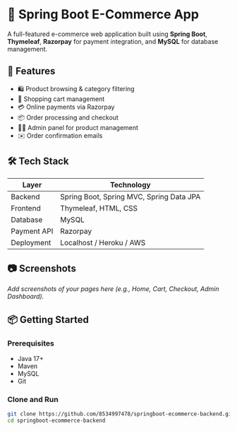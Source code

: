 # 🛒 Spring Boot E-Commerce App

A full-featured e-commerce web application built using **Spring Boot**, **Thymeleaf**, **Razorpay** for payment integration, and **MySQL** for database management.

## 🚀 Features

- 🛍️ Product browsing & category filtering
- 🛒 Shopping cart management
- 💳 Online payments via Razorpay
- 📦 Order processing and checkout
- 🧑‍💼 Admin panel for product management
- ✉️ Order confirmation emails

## 🛠️ Tech Stack

| Layer        | Technology                   |
|--------------|-------------------------------|
| Backend      | Spring Boot, Spring MVC, Spring Data JPA |
| Frontend     | Thymeleaf, HTML, CSS          |
| Database     | MySQL                         |
| Payment API  | Razorpay                      |
| Deployment   | Localhost / Heroku / AWS      |

## 📷 Screenshots

_Add screenshots of your pages here (e.g., Home, Cart, Checkout, Admin Dashboard)._

## 📦 Getting Started

### Prerequisites

- Java 17+
- Maven
- MySQL
- Git

### Clone and Run

```bash
git clone https://github.com/8534997478/springboot-ecommerce-backend.git
cd springboot-ecommerce-backend
